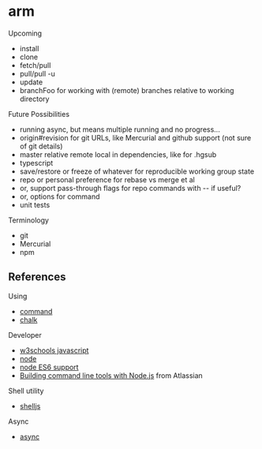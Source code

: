 # arm

Upcoming
* install
* clone
* fetch/pull
* pull/pull -u
* update
* branchFoo for working with (remote) branches relative to working directory

Future Possibilities
* running async, but means multiple running and no progress...
* origin#revision for git URLs, like Mercurial and github support (not sure of git details)
* master relative remote local in dependencies, like for .hgsub
* typescript
* save/restore or freeze of whatever for reproducible working group state
* repo or personal preference for rebase vs merge et al
* or, support pass-through flags for repo commands with -- if useful?
* or, options for command
* unit tests

Terminology
* git
* Mercurial
* npm

## References

Using
* [command](https://www.npmjs.com/package/commander)
* [chalk](https://github.com/sindresorhus/chalk)

Developer
* [w3schools javascript](http://www.w3schools.com/js/default.asp)
* [node](https://nodejs.org/docs/latest/api/index.html)
* [node ES6 support](http://node.green)
* [Building command line tools with Node.js](https://developer.atlassian.com/blog/2015/11/scripting-with-node/) from Atlassian

Shell utility
* [shelljs](http://documentup.com/arturadib/shelljs#command-reference)

Async
* [async](http://caolan.github.io/async/)
